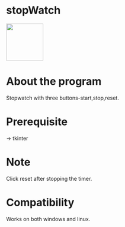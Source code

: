# stopWatch

<img src="https://cdn.jsdelivr.net/gh/devicons/devicon/icons/python/python-original-wordmark.svg" width="100" height="100"/>

# About the program

Stopwatch with three buttons-start,stop,reset.

# Prerequisite

-> tkinter

# Note

Click reset after stopping the timer.

# Compatibility

Works on both windows and linux.
